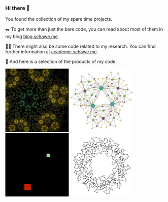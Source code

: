 ### Hi there 👋

You found the collection of my spare time projects.

:black_nib: To get more than just the bare code, you can read about most of them in my blog [blog.schawe.me](https://blog.schawe.me/).

:scientist: There might also be some code related to my research. You can find further information at [academic.schawe.me](https://academic.schawe.me/de/).

:art: And here is a selection of the products of my code:

[![A fractal](img/fractal.webp)](https://github.com/surt91/AFractalADay)
[![A graph](img/graph.webp)](https://github.com/surt91/AGraphADay)
[![A perfect snake](img/snake.gif)](https://github.com/surt91/multiJSnake)
[![A shortest tour](img/tsp.webp)](https://github.com/surt91/TSPview)

<!--
**surt91/surt91** is a ✨ _special_ ✨ repository because its `README.md` (this file) appears on your GitHub profile.

Here are some ideas to get you started:

- 🔭 I’m currently working on ...
- 🌱 I’m currently learning ...
- 👯 I’m looking to collaborate on ...
- 🤔 I’m looking for help with ...
- 💬 Ask me about ...
- 📫 How to reach me: ...
- 😄 Pronouns: ...
- ⚡ Fun fact: ...
-->
